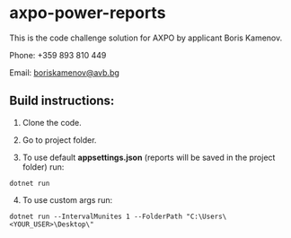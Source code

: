 # axpo-power-reports

This is the code challenge solution for AXPO by applicant Boris Kamenov.

Phone: +359 893 810 449

Email: boriskamenov@avb.bg



## Build instructions:

1. Clone the code.

2. Go to project folder.

3. To use default **appsettings.json** (reports will be saved in the project folder) run:

```shell
dotnet run
```

4. To use custom args run:

```shell
dotnet run --IntervalMunites 1 --FolderPath "C:\Users\<YOUR_USER>\Desktop\"
```
